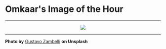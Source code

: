 # Omkaar's Image of the Hour

---

<div align="center">

<a href="https://unsplash.com/photos/snow-capped-mountains-rise-above-a-grassy-landscape-LJh9ayGO8t8">
  <img src="https://images.unsplash.com/photo-1750440982726-d723eab666a5?crop=entropy&cs=tinysrgb&fit=max&fm=jpg&ixid=M3w3NjA2Nzh8MHwxfHJhbmRvbXx8fHx8fHx8fDE3NTI2NjM2MDB8&ixlib=rb-4.1.0&q=80&w=1080" style="max-width:100%; height:auto;">
</a>



</div>

---

**Photo by** [Gustavo Zambelli](https://unsplash.com/@zamax) **on Unsplash**
